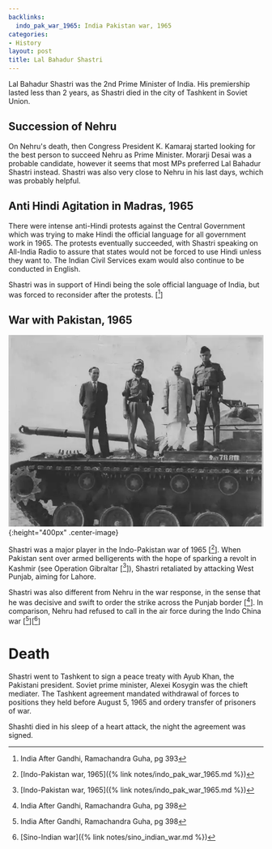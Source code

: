 ```yaml
---
backlinks:
  indo_pak_war_1965: India Pakistan war, 1965
categories:
- History
layout: post
title: Lal Bahadur Shastri
---
```


Lal Bahadur Shastri was the 2nd Prime Minister of India. His premiership lasted less
than 2 years, as Shastri died in the city of Tashkent in Soviet Union.

## Succession of Nehru

On Nehru's death, then Congress President K. Kamaraj started looking for the best person
to succeed Nehru as Prime Minister. Morarji Desai was a probable candidate, however it
seems that most MPs preferred Lal Bahadur Shastri instead. Shastri was also very close
to Nehru in his last days, wchich was probably helpful.


## Anti Hindi Agitation in Madras, 1965

There were intense anti-Hindi protests against the Central Government which was trying
to make Hindi the official language for all government work in 1965. The protests
eventually succeeded, with Shastri speaking on All-India Radio to assure that
states would not be forced to use Hindi unless they want to. The Indian Civil Services
exam would also continue to be conducted in English.

Shastri was in support of Hindi being the sole official
language of India, but was forced to reconsider after the protests. [[^1]]


## War with Pakistan, 1965

![Shastri atop a Pakistani tank with Indian army officers](/assets/images/notes/shastri-tank.jpg){:height="400px" .center-image}

Shastri was a major player in the Indo-Pakistan war of 1965 [[^2]]. When Pakistan sent over
armed belligerents with the hope of sparking a revolt in Kashmir (see Operation Gibraltar [[^2]]), Shastri retaliated
by attacking West Punjab, aiming for Lahore.

Shastri was also different from Nehru in the war response, in the sense that he was decisive and
swift to order the strike across the Punjab border [[^3]]. In comparison, Nehru had refused to
call in the air force during the Indo China war [[^3]][[^4]]

# Death

Shastri went to Tashkent to sign a peace treaty with Ayub Khan, the Pakistani president. Soviet
prime minister, Alexei Kosygin was the chieft mediater. The Tashkent agreement mandated withdrawal
of forces to positions they held before August 5, 1965 and ordery transfer of prisoners of war.

Shashti died in his sleep of a heart attack, the night the agreement was signed.

[^1]: India After Gandhi, Ramachandra Guha, pg 393
[^2]: [Indo-Pakistan war, 1965]({% link notes/indo_pak_war_1965.md %})
[^3]: India After Gandhi, Ramachandra Guha, pg 398
[^4]: [Sino-Indian war]({% link notes/sino_indian_war.md %})